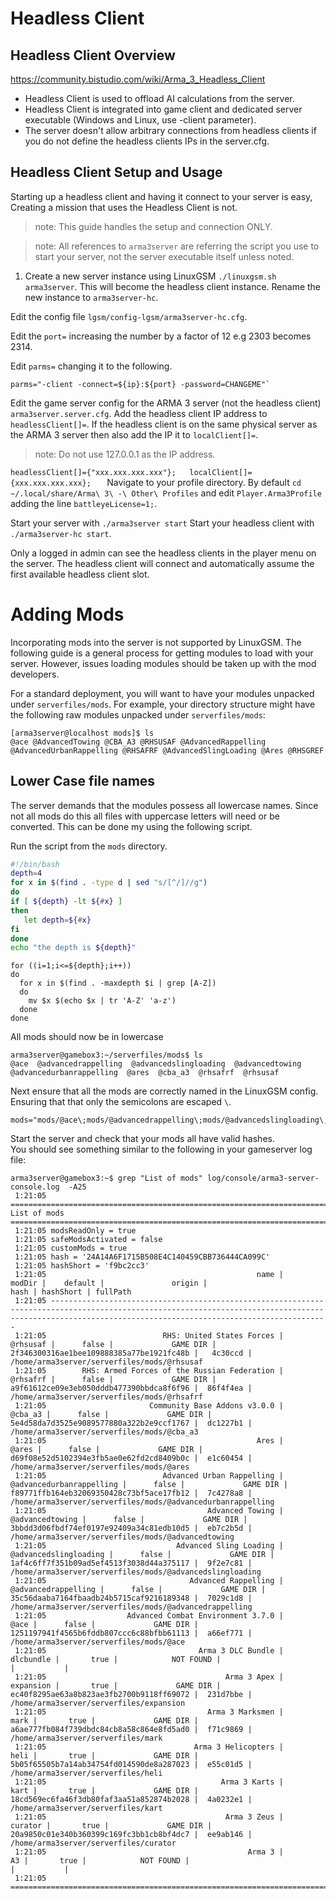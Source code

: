 # Headless Client
## Headless Client Overview
https://community.bistudio.com/wiki/Arma_3_Headless_Client

* Headless Client is used to offload AI calculations from the server.
* Headless Client is integrated into game client and dedicated server executable (Windows and Linux, use -client parameter).
* The server doesn't allow arbitrary connections from headless clients if you do not define the headless clients IPs in the server.cfg.

## Headless Client Setup and Usage

Starting up a headless client and having it connect to your server is easy, Creating a mission that uses the Headless Client is not. 

> note: This guide handles the setup and connection ONLY. 

>note: All references to `arma3server` are referring the script you use to start your server, not the server executable itself unless noted.
  
1. Create a new server instance using LinuxGSM `./linuxgsm.sh arma3server`. This will become the headless client instance. Rename the new instance to `arma3server-hc`.

Edit the config file `lgsm/config-lgsm/arma3server-hc.cfg`.

Edit the `port=` increasing the number by a factor of 12 e.g 2303 becomes 2314.

Edit `parms=` changing it to the following. 
```
parms="-client -connect=${ip}:${port} -password=CHANGEME"`
```

Edit the game server config for the ARMA 3 server (not the headless client) `arma3server.server.cfg`.
Add the headless client IP address to `headlessClient[]=`. If the headless client is on the same physical server as the ARMA 3 server then also add the IP it to `localClient[]=`.

> note: Do not use 127.0.0.1 as the IP address.

`headlessClient[]={"xxx.xxx.xxx.xxx"};  
localClient[]={xxx.xxx.xxx.xxx};  
`
Navigate to your profile directory. By default `cd ~/.local/share/Arma\ 3\ -\ Other\ Profiles` and edit `Player.Arma3Profile` adding the line `battleyeLicense=1;`.  
  
Start your server with `./arma3server start` Start your headless client with `./arma3server-hc start`.  
  
Only a logged in admin can see the headless clients in the player menu on the server. The headless client will connect and automatically assume the first available headless client slot.

# Adding Mods
Incorporating mods into the server is not supported by LinuxGSM. The following guide is a general process for getting modules to load with your server.  However, issues loading modules should be taken up with the mod developers.

For a standard deployment, you will want to have your modules unpacked under `serverfiles/mods`.  For example, your directory structure might have the following raw modules unpacked under `serverfiles/mods`:
```
[arma3server@localhost mods]$ ls 
@ace @AdvancedTowing @CBA_A3 @RHSUSAF @AdvancedRappelling @AdvancedUrbanRappelling @RHSAFRF @AdvancedSlingLoading @Ares @RHSGREF
```
## Lower Case file names
The server demands that the modules possess all lowercase names. Since not all mods do this all files with uppercase letters will need or be converted. This can be done my using the following script.

Run the script from the `mods` directory.

```bash
#!/bin/bash
depth=4
for x in $(find . -type d | sed "s/[^/]//g")
do
if [ ${depth} -lt ${#x} ]
then 
   let depth=${#x}
fi
done
echo "the depth is ${depth}"
```


```
for ((i=1;i<=${depth};i++))
do
  for x in $(find . -maxdepth $i | grep [A-Z])
  do 
    mv $x $(echo $x | tr 'A-Z' 'a-z')
  done
done
```

All mods should now be in lowercase
```
arma3server@gamebox3:~/serverfiles/mods$ ls
@ace  @advancedrappelling  @advancedslingloading  @advancedtowing  @advancedurbanrappelling  @ares  @cba_a3  @rhsafrf  @rhsusaf
```

Next ensure that all the mods are correctly named in the LinuxGSM config. Ensuring that that only the semicolons are escaped `\`.
```
mods="mods/@ace\;mods/@advancedrappelling\;mods/@advancedslingloading\;mods/@advancedtowing\;mods/@advancedurbanrappelling\;mods/@ares\;mods/@cba_a3\;mods/@rhsafrf\;mods/@rhsusaf"
```

Start the server and check that your mods all have valid hashes.  
You should see something similar to the following in your gameserver log file:
```
arma3server@gamebox3:~$ grep "List of mods" log/console/arma3-server-console.log  -A25
 1:21:05 ============================================================================================= List of mods ===============================================================================================
 1:21:05 modsReadOnly = true
 1:21:05 safeModsActivated = false
 1:21:05 customMods = true
 1:21:05 hash = '24A14A6F1715B508E4C140459CBB736444CA099C'
 1:21:05 hashShort = 'f9bc2cc3'
 1:21:05                                               name |               modDir |    default |               origin |                                     hash | hashShort | fullPath
 1:21:05 ----------------------------------------------------------------------------------------------------------------------------------------------------------------------------------------------------------
 1:21:05                          RHS: United States Forces |             @rhsusaf |      false |             GAME DIR | 2f346300316ae1bee109888385a77be1921fc48b |   4c30ccd | /home/arma3server/serverfiles/mods/@rhsusaf
 1:21:05        RHS: Armed Forces of the Russian Federation |             @rhsafrf |      false |             GAME DIR | a9f61612ce09e3eb050dddb477390bbdca8f6f96 |  86f4f4ea | /home/arma3server/serverfiles/mods/@rhsafrf
 1:21:05                       Community Base Addons v3.0.0 |              @cba_a3 |      false |             GAME DIR | 5e4d58da7d3525e9089577880a322b2e9ccf1767 |  dc1227b1 | /home/arma3server/serverfiles/mods/@cba_a3
 1:21:05                                               Ares |                @ares |      false |             GAME DIR | d69f08e52d5102394e3fb5ae0e62fd2cd8409b0c |  e1c60454 | /home/arma3server/serverfiles/mods/@ares
 1:21:05                          Advanced Urban Rappelling | @advancedurbanrappelling |      false |             GAME DIR | f89771ffb164eb32069350428c73bf5ace17fb12 |  7c4278a8 | /home/arma3server/serverfiles/mods/@advancedurbanrappelling
 1:21:05                                    Advanced Towing |      @advancedtowing |      false |             GAME DIR | 3bbdd3d06fbdf74ef0197e92409a34c81edb10d5 |  eb7c2b5d | /home/arma3server/serverfiles/mods/@advancedtowing
 1:21:05                             Advanced Sling Loading | @advancedslingloading |      false |             GAME DIR | 1af4c6ff7f351b09ad5ef4513f3038d44a375117 |  9f2e7c81 | /home/arma3server/serverfiles/mods/@advancedslingloading
 1:21:05                                Advanced Rappelling |  @advancedrappelling |      false |             GAME DIR | 35c56daaba7164fbaadb24b5715caf9216189348 |  7029c1d8 | /home/arma3server/serverfiles/mods/@advancedrappelling
 1:21:05                  Advanced Combat Environment 3.7.0 |                 @ace |      false |             GAME DIR | 1251197941f4565b6fddb807ccc6c88bfbb61113 |  a66ef771 | /home/arma3server/serverfiles/mods/@ace
 1:21:05                                  Arma 3 DLC Bundle |            dlcbundle |       true |            NOT FOUND |                                          |           | 
 1:21:05                                        Arma 3 Apex |            expansion |       true |             GAME DIR | ec40f8295ae63a8b823ae3fb2700b9118ff69072 |  231d7bbe | /home/arma3server/serverfiles/expansion
 1:21:05                                    Arma 3 Marksmen |                 mark |       true |             GAME DIR | a6ae777fb084f739dbdc84cb8a58c864e8fd5ad0 |  f71c9869 | /home/arma3server/serverfiles/mark
 1:21:05                                 Arma 3 Helicopters |                 heli |       true |             GAME DIR | 5b05f65505b7a14ab34754fd014590de8a287023 |  e55c01d5 | /home/arma3server/serverfiles/heli
 1:21:05                                       Arma 3 Karts |                 kart |       true |             GAME DIR | 18cd569ec6fa46f3db80faf3aa51a852874b2028 |  4a0232e1 | /home/arma3server/serverfiles/kart
 1:21:05                                        Arma 3 Zeus |              curator |       true |             GAME DIR | 20a9850c01e340b360399c169fc3bb1cb8bf4dc7 |  ee9ab146 | /home/arma3server/serverfiles/curator
 1:21:05                                             Arma 3 |                   A3 |       true |            NOT FOUND |                                          |           | 
 1:21:05 ==========================================================================================================================================================================================================
```